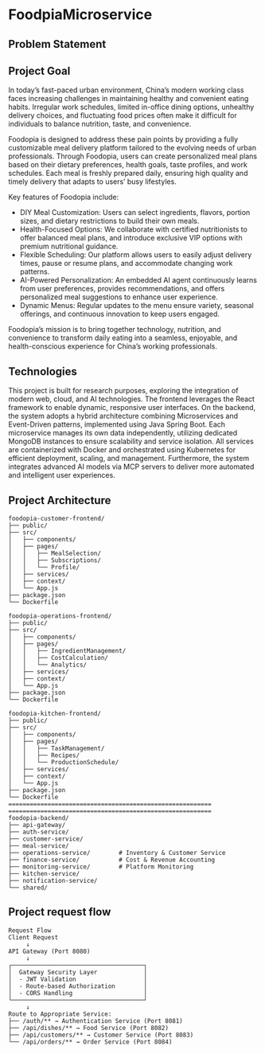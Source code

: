 # FoodpiaMicroservice
## Problem Statement

## Project Goal
In today’s fast-paced urban environment, China’s modern working class faces increasing challenges in maintaining healthy and convenient eating habits. Irregular work schedules, limited in-office dining options, unhealthy delivery choices, and fluctuating food prices often make it difficult for individuals to balance nutrition, taste, and convenience.

Foodopia is designed to address these pain points by providing a fully customizable meal delivery platform tailored to the evolving needs of urban professionals. Through Foodopia, users can create personalized meal plans based on their dietary preferences, health goals, taste profiles, and work schedules. Each meal is freshly prepared daily, ensuring high quality and timely delivery that adapts to users’ busy lifestyles.

Key features of Foodopia include:
- DIY Meal Customization: Users can select ingredients, flavors, portion sizes, and dietary restrictions to build their own meals.
- Health-Focused Options: We collaborate with certified nutritionists to offer balanced meal plans, and introduce exclusive VIP options with premium nutritional guidance.
- Flexible Scheduling: Our platform allows users to easily adjust delivery times, pause or resume plans, and accommodate changing work patterns.
- AI-Powered Personalization: An embedded AI agent continuously learns from user preferences, provides recommendations, and offers personalized meal suggestions to enhance user experience.
- Dynamic Menus: Regular updates to the menu ensure variety, seasonal offerings, and continuous innovation to keep users engaged.

Foodopia’s mission is to bring together technology, nutrition, and convenience to transform daily eating into a seamless, enjoyable, and health-conscious experience for China’s working professionals.
## Technologies
This project is built for research purposes, exploring the integration of modern web, cloud, and AI technologies. The frontend leverages the React framework to enable dynamic, responsive user interfaces. On the backend, the system adopts a hybrid architecture combining Microservices and Event-Driven patterns, implemented using Java Spring Boot. Each microservice manages its own data independently, utilizing dedicated MongoDB instances to ensure scalability and service isolation. All services are containerized with Docker and orchestrated using Kubernetes for efficient deployment, scaling, and management. Furthermore, the system integrates advanced AI models via MCP servers to deliver more automated and intelligent user experiences.

## Project Architecture
```
foodopia-customer-frontend/
├── public/
├── src/
│   ├── components/
│   ├── pages/
│   │   ├── MealSelection/
│   │   ├── Subscriptions/
│   │   └── Profile/
│   ├── services/
│   ├── context/
│   └── App.js
├── package.json
└── Dockerfile

foodopia-operations-frontend/
├── public/
├── src/
│   ├── components/
│   ├── pages/
│   │   ├── IngredientManagement/
│   │   ├── CostCalculation/
│   │   └── Analytics/
│   ├── services/
│   ├── context/
│   └── App.js
├── package.json
└── Dockerfile

foodopia-kitchen-frontend/
├── public/
├── src/
│   ├── components/
│   ├── pages/
│   │   ├── TaskManagement/
│   │   ├── Recipes/
│   │   └── ProductionSchedule/
│   ├── services/
│   ├── context/
│   └── App.js
├── package.json
└── Dockerfile
=========================================================
=========================================================
foodopia-backend/
├── api-gateway/
├── auth-service/
├── customer-service/
├── meal-service/
├── operations-service/        # Inventory & Customer Service
├── finance-service/           # Cost & Revenue Accounting
├── monitoring-service/        # Platform Monitoring
├── kitchen-service/
├── notification-service/
└── shared/
```
## Project request flow
```
Request Flow
Client Request
     ↓
API Gateway (Port 8080)
     ↓
┌─────────────────────────────────────┐
│  Gateway Security Layer             │
│  - JWT Validation                   │
│  - Route-based Authorization        │
│  - CORS Handling                    │
└─────────────────────────────────────┘
     ↓
Route to Appropriate Service:
├── /auth/** → Authentication Service (Port 8081)
├── /api/dishes/** → Food Service (Port 8082)
├── /api/customers/** → Customer Service (Port 8083)
└── /api/orders/** → Order Service (Port 8084)
```

